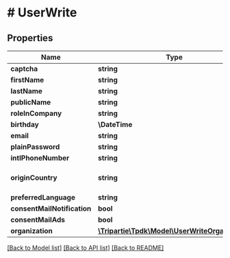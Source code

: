 # # UserWrite

## Properties

Name | Type | Description | Notes
------------ | ------------- | ------------- | -------------
**captcha** | **string** |  | [optional]
**firstName** | **string** |  |
**lastName** | **string** |  |
**publicName** | **string** |  |
**roleInCompany** | **string** |  |
**birthday** | **\DateTime** |  | [optional]
**email** | **string** |  |
**plainPassword** | **string** |  |
**intlPhoneNumber** | **string** |  | [optional]
**originCountry** | **string** | The originating country |
**preferredLanguage** | **string** |  |
**consentMailNotification** | **bool** |  | [optional]
**consentMailAds** | **bool** |  | [optional]
**organization** | [**\Tripartie\Tpdk\Model\UserWriteOrganization**](UserWriteOrganization.md) |  | [optional]

[[Back to Model list]](../../README.md#models) [[Back to API list]](../../README.md#endpoints) [[Back to README]](../../README.md)
